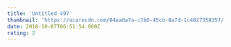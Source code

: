 ```yaml
---
title: 'Untitled 497'
thumbnail: 'https://ucarecdn.com/04aa0a7a-c7b6-45cb-8a7d-1c4027358357/'
date: 2018-10-07T06:51:54.000Z
rating: 2
---
```

